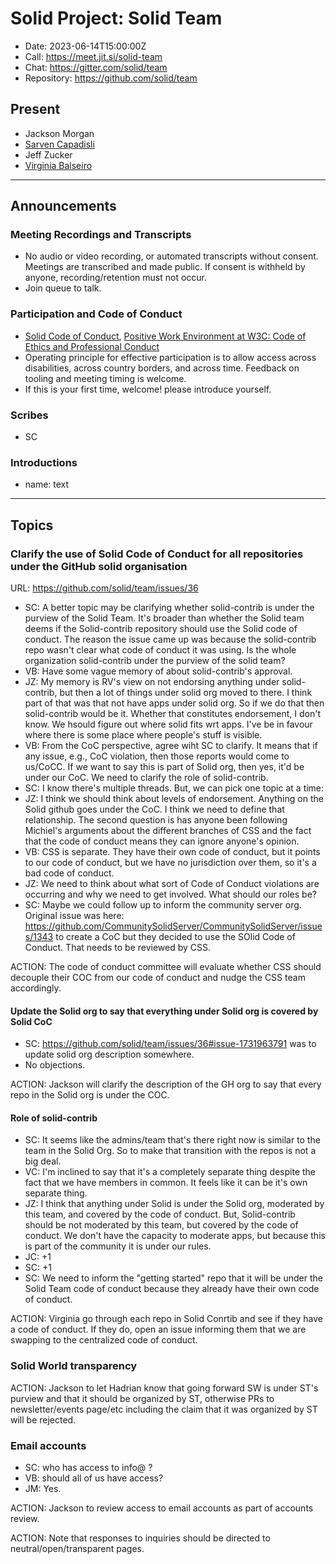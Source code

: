 # Solid Project: Solid Team

* Date: 2023-06-14T15:00:00Z
* Call: https://meet.jit.si/solid-team
* Chat: https://gitter.com/solid/team
* Repository: https://github.com/solid/team


## Present
* Jackson Morgan
* [Sarven Capadisli](https://csarven.ca/#i)
* Jeff Zucker
* [Virginia Balseiro](https://virginiabalseiro.com/#me)

---

## Announcements

### Meeting Recordings and Transcripts
* No audio or video recording, or automated transcripts without consent. Meetings are transcribed and made public. If consent is withheld by anyone, recording/retention must not occur.
* Join queue to talk.


### Participation and Code of Conduct
* [Solid Code of Conduct](https://github.com/solid/process/blob/main/code-of-conduct.md), [Positive Work Environment at W3C: Code of Ethics and Professional Conduct](https://www.w3.org/Consortium/cepc/)
* Operating principle for effective participation is to allow access across disabilities, across country borders, and across time. Feedback on tooling and meeting timing is welcome.
* If this is your first time, welcome! please introduce yourself.

### Scribes

* SC

### Introductions
* name: text

---

## Topics

### Clarify the use of Solid Code of Conduct for all repositories under the GitHub solid organisation
URL: https://github.com/solid/team/issues/36

* SC: A better topic may be clarifying whether solid-contrib is under the purview of the Solid Team. It's broader than whether the Solid team deems if the Solid-contrib repository should use the Solid code of conduct. The reason the issue came up was because the solid-contrib repo wasn't clear what code of conduct it was using. Is the whole organization solid-contrib under the purview of the solid team?
* VB: Have some vague memory of about solid-contrib's approval.
* JZ: My memory is RV's view on not endorsing anything under solid-contrib, but then a lot of things under solid org moved to there. I think part of that was that not have apps under solid org. So if we do that then solid-contrib would be it. Whether that constitutes endorsement, I don't know. We hsould figure out where solid fits wrt apps. I've be in favour where there is some place where people's stuff is visible.
* VB: From the CoC perspective, agree wiht SC to clarify. It means that if any issue, e.g., CoC violation, then those reports would come to us/CoCC. If we want to say this is part of Solid org, then yes, it'd be under our CoC. We need to clarify the role of solid-contrib.
* SC: I know there's multiple threads. But, we can pick one topic at a time:
* JZ: I think we should think about levels of endorsement. Anything on the Solid github goes under the CoC. I think we need to define that relationship. The second question is has anyone been following Michiel's arguments about the different branches of CSS and the fact that the code of conduct means they can ignore anyone's opinion.
* VB: CSS is separate. They have their own code of conduct, but it points to our code of conduct, but we have no jurisdiction over them, so it's a bad code of conduct.
* JZ: We need to think about what sort of Code of Conduct violations are occurring and why we need to get involved. What should our roles be?
* SC: Maybe we could follow up to inform the community server org. Original issue was here: https://github.com/CommunitySolidServer/CommunitySolidServer/issues/1343 to create a CoC but they decided to use the SOlid Code of Conduct. That needs to be reviewed by CSS.

ACTION: The code of conduct committee will evaluate whether CSS should decouple their COC from our code of conduct and nudge the CSS team accordingly.


#### Update the Solid org to say that everything under Solid org is covered by Solid CoC

* SC: https://github.com/solid/team/issues/36#issue-1731963791 was to update solid org description somewhere.
* No objections.

ACTION: Jackson will clarify the description of the GH org to say that every repo in the Solid org is under the COC.


#### Role of solid-contrib
* SC: It seems like the admins/team that's there right now is similar to the team in the Solid Org. So to make that transition with the repos is not a big deal.
* VC: I'm inclined to say that it's a completely separate thing despite the fact that we have members in common. It feels like it can be it's own separate thing.
* JZ: I think that anything under Solid is under the Solid org, moderated by this team, and covered by the code of conduct. But, Solid-contrib should be not moderated by this team, but covered by the code of conduct. We don't have the capacity to moderate apps, but because this is part of the community it is under our rules.
* JC: +1
* SC: +1
* SC: We need to inform the "getting started" repo that it will be under the Solid Team code of conduct because they already have their own code of conduct.

ACTION: Virginia go through each repo in Solid Conrtib and see if they have a code of conduct. If they do, open an issue informing them that we are swapping to the centralized code of conduct.

### Solid World transparency

ACTION: Jackson to let Hadrian know that going forward SW is under ST's purview and that it should be organized by ST, otherwise PRs to newsletter/events page/etc including the claim that it was organized by ST will be rejected.

### Email accounts

* SC: who has access to info@ ?
* VB: should all of us have access?
* JM: Yes. 

ACTION: Jackson to review access to email accounts as part of accounts review.

ACTION: Note that responses to inquiries should be directed to neutral/open/transparent pages.
